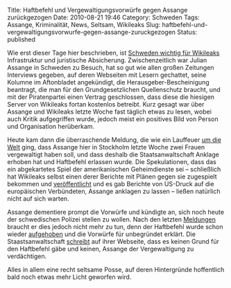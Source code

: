Title: Haftbefehl und Vergewaltigungsvorwürfe gegen Assange zurückgezogen
Date: 2010-08-21 19:46
Category: Schweden
Tags: Assange, Kriminalität, News, Seltsam, Wikileaks
Slug: haftbefehl-und-vergewaltigungsvorwurfe-gegen-assange-zuruckgezogen
Status: published

Wie erst dieser Tage hier beschrieben, ist [Schweden wichtig für
Wikileaks](http://www.fiket.de/2010/08/07/wikileaks-in-schweden/)
Infrastruktur und juristische Absicherung. Zwischenzeitlich war Julian
Assange in Schweden zu Besuch, hat so gut wie allen großen Zeitungen
Interviews gegeben, auf deren Webseiten mit Lesern gechattet, seine
Kolumne im Aftonbladet angekündigt, die Herausgeber-Bescheinigung
beantragt, die man für den Grundgesetzlichen Quellenschutz braucht, und
mit der Piratenpartei einen Vertrag geschlossen, dass diese die hiesigen
Server von Wikileaks fortan kostenlos betreibt. Kurz gesagt war über
Assange und Wikileaks letzte Woche fast täglich etwas zu lesen, wobei
auch Kritik aufgegriffen wurde, jedoch meist ein positives Bild von
Person und Organisation herüberkam.

Heute kam dann die überraschende Meldung, die wie ein Lauffeuer [um die
Welt](http://www.sueddeutsche.de/panorama/julian-assange-vergewaltigungs-verdacht-haftbefehl-gegen-wikileaks-chef-1.990990)
ging, dass Assange hier in Stockholm letzte Woche zwei Frauen
vergewaltigt haben soll, und dass deshalb die Staatsanwaltschaft Anklage
erhoben hat und Haftbefehl erlassen wurde. Die Spekulationen, dass das
ein abgekartetes Spiel der amerikanischen Geheimdienste sei –
schließlich hat Wikileaks selbst einen derer Berichte mit Plänen gegen
sie zugespielt bekommen und
[veröffentlicht](http://wikileaks.org/wiki/U.S._Intelligence_planned_to_destroy_WikiLeaks,_18_Mar_2008)
und es gab Berichte von US-Druck auf die europäischen Verbündeten,
Assange anklagen zu lassen – ließen natürlich nicht auf sich warten.

Assange dementiere prompt die Vorwürfe und kündigte an, sich noch heute
der schwedischen Polizei stellen zu wollen. Nach den letzten
[Meldungen](http://http://www.dn.se/nyheter/sverige/assange-anhallan-havd-1.1157250)
braucht er dies jedoch nicht mehr zu tun, denn der Haftbefehl wurde
schon wieder
[aufgehoben](http://www.tagesschau.de/ausland/wikileaksverdacht102.html)
und die Vorwürfe für unbegründet erklärt. Die Staastsanwaltschaft
[schreibt](http://www.aklagare.se/Media/Nyheter/Anhallen-i-sin-franvaro/)
auf ihrer Webseite, dass es keinen Grund für den Haftbefehl gäbe und
keinen, Assange der Vergewaltigung zu verdächtigen.

Alles in allem eine recht seltsame Posse, auf deren Hintergründe
hoffentlich bald noch etwas mehr Licht geworfen wird.

